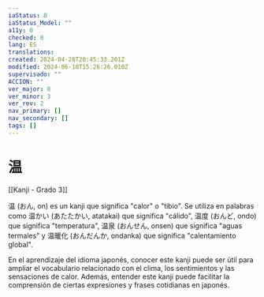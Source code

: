 ```yaml
---
iaStatus: 0
iaStatus_Model: ""
a11y: 0
checked: 0
lang: ES
translations: 
created: 2024-04-28T20:45:33.201Z
modified: 2024-06-10T15:26:26.010Z
supervisado: ""
ACCION: ""
ver_major: 0
ver_minor: 3
ver_rev: 2
nav_primary: []
nav_secondary: []
tags: []
---
```

# 温

[[Kanji - Grado 3]]

温 (おん, on) es un kanji que significa "calor" o "tibio". Se utiliza en palabras como 温かい (あたたかい, atatakai) que significa "cálido", 温度 (おんど, ondo) que significa "temperatura", 温泉 (おんせん, onsen) que significa "aguas termales" y 温暖化 (おんだんか, ondanka) que significa "calentamiento global".

En el aprendizaje del idioma japonés, conocer este kanji puede ser útil para ampliar el vocabulario relacionado con el clima, los sentimientos y las sensaciones de calor. Además, entender este kanji puede facilitar la comprensión de ciertas expresiones y frases cotidianas en japonés.
